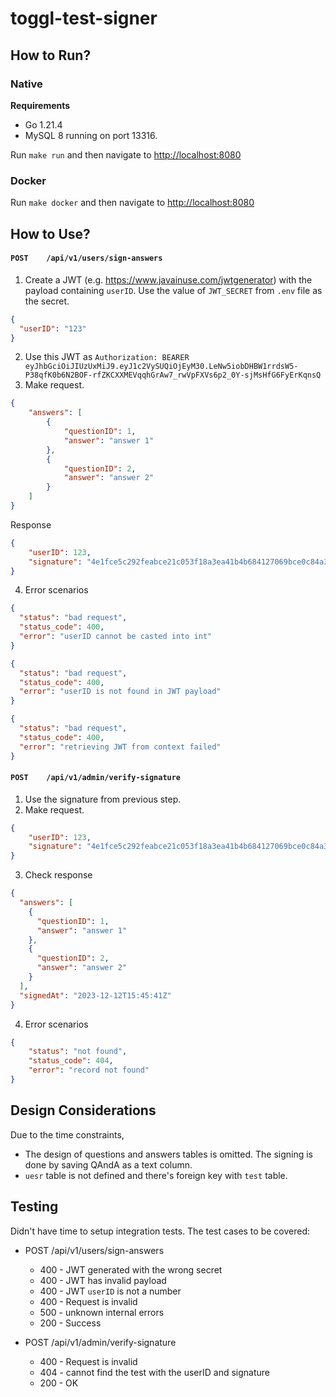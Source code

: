 # toggl-test-signer

## How to Run?

### Native

**Requirements**
- Go 1.21.4
- MySQL 8 running on port 13316.

Run `make run` and then navigate to <http://localhost:8080>

### Docker

Run `make docker` and then navigate to <http://localhost:8080>

## How to Use?

#### `POST    /api/v1/users/sign-answers`

1. Create a JWT (e.g. <https://www.javainuse.com/jwtgenerator>) with the payload containing `userID`.
Use the value of `JWT_SECRET` from `.env` file as the secret.

```json
{
  "userID": "123"
}
```

2. Use this JWT as `Authorization: BEARER eyJhbGciOiJIUzUxMiJ9.eyJ1c2VySUQiOjEyM30.LeNw5iobDHBW1rrdsW5-P38qfK0b6N2BOF-rfZKCXXMEVqqhGrAw7_rwVpFXVs6p2_0Y-sjMsHfG6FyErKqnsQ`
3. Make request.

```json
{
    "answers": [
        {
            "questionID": 1,
            "answer": "answer 1"
        },
        {
            "questionID": 2,
            "answer": "answer 2"
        }
    ]
}
```

Response
```json
{
    "userID": 123,
    "signature": "4e1fce5c292feabce21c053f18a3ea41b4b684127069bce0c84a33beaa2ec206"
}
```

4. Error scenarios

```json
{
  "status": "bad request",
  "status_code": 400,
  "error": "userID cannot be casted into int"
}
```

```json
{
  "status": "bad request",
  "status_code": 400,
  "error": "userID is not found in JWT payload"
}
```

```json
{
  "status": "bad request",
  "status_code": 400,
  "error": "retrieving JWT from context failed"
}
```

#### `POST    /api/v1/admin/verify-signature`

1. Use the signature from previous step.
2. Make request.

````json
{
    "userID": 123,
    "signature": "4e1fce5c292feabce21c053f18a3ea41b4b684127069bce0c84a33beaa2ec206"
}
````

3. Check response

```json
{
  "answers": [
    {
      "questionID": 1,
      "answer": "answer 1"
    },
    {
      "questionID": 2,
      "answer": "answer 2"
    }
  ],
  "signedAt": "2023-12-12T15:45:41Z"
}
```

4. Error scenarios

```json
{
    "status": "not found",
    "status_code": 404,
    "error": "record not found"
}
```
## Design Considerations
Due to the time constraints,
- The design of questions and answers tables is omitted. The signing is done by saving QAndA as a text column.
- `uesr` table is not defined and there's foreign key with `test` table.

## Testing

Didn't have time to setup integration tests.
The test cases to be covered:

- POST /api/v1/users/sign-answers
  - 400 - JWT generated with the wrong secret
  - 400 - JWT has invalid payload
  - 400 - JWT `userID` is not a number
  - 400 - Request is invalid
  - 500 - unknown internal errors
  - 200 - Success

- POST /api/v1/admin/verify-signature
  - 400 - Request is invalid
  - 404 - cannot find the test with the userID and signature
  - 200 - OK